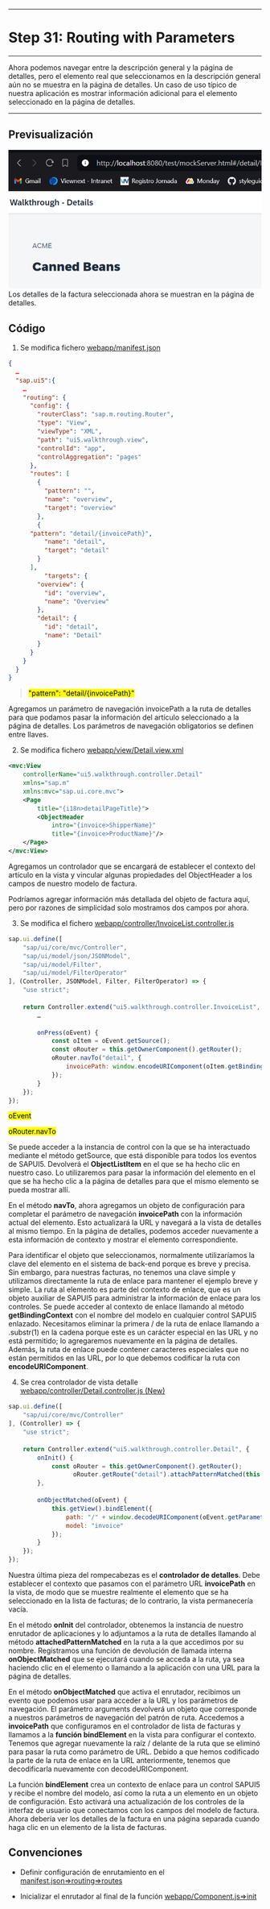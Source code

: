 *****************************
# Step 31: Routing with Parameters

*****************************

Ahora podemos navegar entre la descripción general y la página de detalles, pero el elemento real que seleccionamos en la descripción general aún no se muestra en la página de detalles. Un caso de uso típico de nuestra aplicación es mostrar información adicional para el elemento seleccionado en la página de detalles.

*****************************

## Previsualización
![detalle](webapp/img/detalle_factura.png)
Los detalles de la factura seleccionada ahora se muestran en la página de detalles.

## Código

1. Se modifica fichero [webapp/manifest.json](webapp/manifest.json)


``` json
{
  …
  "sap.ui5":{
	…
	"routing": {
	  "config": {
		"routerClass": "sap.m.routing.Router",
		"type": "View",
		"viewType": "XML",
		"path": "ui5.walkthrough.view",
		"controlId": "app",
		"controlAggregation": "pages"
	  },
	  "routes": [
		{
		  "pattern": "",
		  "name": "overview",
		  "target": "overview"
		},
		{
      "pattern": "detail/{invoicePath}",
		  "name": "detail",
		  "target": "detail"
		}
	  ],
		  "targets": {
		"overview": {
		  "id": "overview",
		  "name": "Overview"
		},
		"detail": {
		  "id": "detail",
		  "name": "Detail"
		}
	  }
	}
  }
}
```
> <mark>"pattern": "detail/{invoicePath}"</mark>


Agregamos un parámetro de navegación invoicePath a la ruta de detalles para que podamos pasar la información del artículo seleccionado a la página de detalles. Los parámetros de navegación obligatorios se definen entre llaves.


2. Se modifica fichero [webapp/view/Detail.view.xml](webapp/view/Detail.view.xml)


``` xml
<mvc:View
	controllerName="ui5.walkthrough.controller.Detail"
	xmlns="sap.m"
	xmlns:mvc="sap.ui.core.mvc">
	<Page
		title="{i18n>detailPageTitle}">
		<ObjectHeader
			intro="{invoice>ShipperName}"
			title="{invoice>ProductName}"/>
	</Page>
</mvc:View>
```

Agregamos un controlador que se encargará de establecer el contexto del artículo en la vista y vincular algunas propiedades del ObjectHeader a los campos de nuestro modelo de factura. 

Podríamos agregar información más detallada del objeto de factura aquí, pero por razones de simplicidad solo mostramos dos campos por ahora.


3. Se modifica el fichero [webapp/controller/InvoiceList.controller.js](webapp/controller/InvoiceList.controller.js)

``` js
sap.ui.define([
	"sap/ui/core/mvc/Controller",
	"sap/ui/model/json/JSONModel",
	"sap/ui/model/Filter",
	"sap/ui/model/FilterOperator"
], (Controller, JSONModel, Filter, FilterOperator) => {
	"use strict";

	return Controller.extend("ui5.walkthrough.controller.InvoiceList", {
		…

		onPress(oEvent) {
			const oItem = oEvent.getSource();
			const oRouter = this.getOwnerComponent().getRouter();
			oRouter.navTo("detail", {
				invoicePath: window.encodeURIComponent(oItem.getBindingContext("invoice").getPath().substr(1))
			});
		}
	});
});
```

<mark>oEvent</mark>


<mark>oRouter.navTo</mark>

Se puede acceder a la instancia de control con la que se ha interactuado mediante el método getSource, que está disponible para todos los eventos de SAPUI5. Devolverá el **ObjectListItem** en el que se ha hecho clic en nuestro caso. Lo utilizaremos para pasar la información del elemento en el que se ha hecho clic a la página de detalles para que el mismo elemento se pueda mostrar allí.

En el método **navTo**, ahora agregamos un objeto de configuración para completar el parámetro de navegación **invoicePath** con la información actual del elemento. Esto actualizará la URL y navegará a la vista de detalles al mismo tiempo. En la página de detalles, podemos acceder nuevamente a esta información de contexto y mostrar el elemento correspondiente.

Para identificar el objeto que seleccionamos, normalmente utilizaríamos la clave del elemento en el sistema de back-end porque es breve y precisa. Sin embargo, para nuestras facturas, no tenemos una clave simple y utilizamos directamente la ruta de enlace para mantener el ejemplo breve y simple. La ruta al elemento es parte del contexto de enlace, que es un objeto auxiliar de SAPUI5 para administrar la información de enlace para los controles. Se puede acceder al contexto de enlace llamando al método **getBindingContext** con el nombre del modelo en cualquier control SAPUI5 enlazado. 
Necesitamos eliminar la primera / de la ruta de enlace llamando a .substr(1) en la cadena porque este es un carácter especial en las URL y no está permitido; lo agregaremos nuevamente en la página de detalles. Además, la ruta de enlace puede contener caracteres especiales que no están permitidos en las URL, por lo que debemos codificar la ruta con **encodeURIComponent**.


4. Se crea controlador de vista detalle [webapp/controller/Detail.controller.js (New)](webapp/controller/Detail.controller.js)


``` js
sap.ui.define([
	"sap/ui/core/mvc/Controller"
], (Controller) => {
	"use strict";

	return Controller.extend("ui5.walkthrough.controller.Detail", {
		onInit() {
			const oRouter = this.getOwnerComponent().getRouter();
			      oRouter.getRoute("detail").attachPatternMatched(this.onObjectMatched, this);
		},

		onObjectMatched(oEvent) {
			this.getView().bindElement({
				path: "/" + window.decodeURIComponent(oEvent.getParameter("arguments").invoicePath),
				model: "invoice"
			});
		}
	});
});
```

Nuestra última pieza del rompecabezas es el **controlador de detalles**. Debe establecer el contexto que pasamos con el parámetro URL **invoicePath** en la vista, de modo que se muestre realmente el elemento que se ha seleccionado en la lista de facturas; de lo contrario, la vista permanecería vacía.

En el método **onInit** del controlador, obtenemos la instancia de nuestro enrutador de aplicaciones y lo adjuntamos a la ruta de detalles llamando al método **attachedPatternMatched** en la ruta a la que accedimos por su nombre. 
Registramos una función de devolución de llamada interna **onObjectMatched** que se ejecutará cuando se acceda a la ruta, ya sea haciendo clic en el elemento o llamando a la aplicación con una URL para la página de detalles.

En el método **onObjectMatched** que activa el enrutador, recibimos un evento que podemos usar para acceder a la URL y los parámetros de navegación. El parámetro arguments devolverá un objeto que corresponde a nuestros parámetros de navegación del patrón de ruta. Accedemos a **invoicePath** que configuramos en el controlador de lista de facturas y llamamos a la **función bindElement** en la vista para configurar el contexto. Tenemos que agregar nuevamente la raíz / delante de la ruta que se eliminó para pasar la ruta como parámetro de URL. Debido a que hemos codificado la parte de la ruta de enlace en la URL anteriormente, tenemos que decodificarla nuevamente con decodeURIComponent.


La función **bindElement** crea un contexto de enlace para un control SAPUI5 y recibe el nombre del modelo, así como la ruta a un elemento en un objeto de configuración. Esto activará una actualización de los controles de la interfaz de usuario que conectamos con los campos del modelo de factura. Ahora debería ver los detalles de la factura en una página separada cuando haga clic en un elemento de la lista de facturas.


## Convenciones


- Definir configuración de enrutamiento en el [manifest.json=>routing=>routes](webapp/manifest.json)

- Inicializar el enrutador al final de la función [webapp/Component.js=>init](webapp/Component.js)